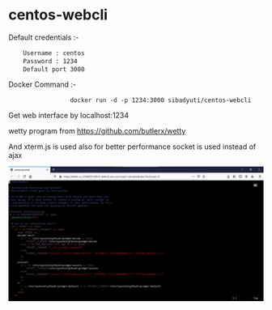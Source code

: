 # centos-webcli

Default credentials :-

        Username : centos
        Password : 1234
        Default port 3000


   Docker Command :-
                     
                     docker run -d -p 1234:3000 sibadyuti/centos-webcli
                     
 Get web interface by localhost:1234
                     
 wetty program from https://github.com/butlerx/wetty
 
 And xterm.js is used also for better performance socket is used instead of ajax 
       
![](https://github.com/sibadyuti-de/centos-webcli/blob/main/centos-webcli.jpg)

